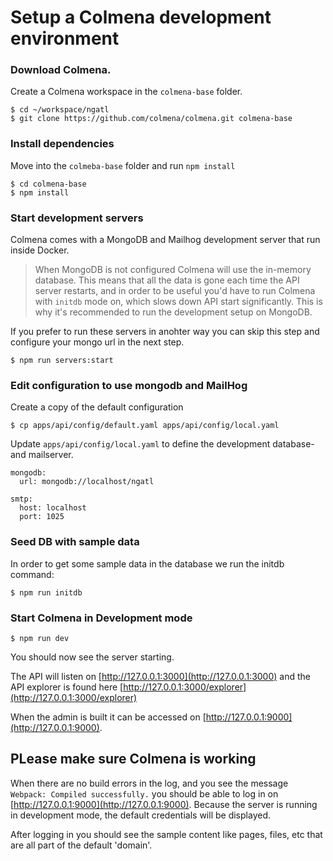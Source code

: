# Setup a Colmena development environment

### Download Colmena.

Create a Colmena workspace in the `colmena-base` folder.

```
$ cd ~/workspace/ngatl
$ git clone https://github.com/colmena/colmena.git colmena-base
```

### Install dependencies

Move into the `colmeba-base` folder and run `npm install`

```
$ cd colmena-base
$ npm install
```

### Start development servers

Colmena comes with a MongoDB and Mailhog development server that run inside Docker.

> When MongoDB is not configured Colmena will use the in-memory database. This means that all the data is gone each time the API server restarts, and in order to be useful you'd have to run Colmena with `initdb` mode on, which slows down API start significantly. This is why it's recommended to run the development setup on MongoDB. 

If you prefer to run these servers in anohter way you can skip this step and configure your mongo url in the next step.

```
$ npm run servers:start
```

### Edit configuration to use mongodb and MailHog

Create a copy of the default configuration

```
$ cp apps/api/config/default.yaml apps/api/config/local.yaml
```

Update `apps/api/config/local.yaml` to define the development database- and mailserver.

```
mongodb:
  url: mongodb://localhost/ngatl

smtp:
  host: localhost
  port: 1025
```


### Seed DB with sample data

In order to get some sample data in the database we run the initdb command:

```
$ npm run initdb
```

### Start Colmena in Development mode

```
$ npm run dev
```

You should now see the server starting. 

The API will listen on [http://127.0.0.1:3000](http://127.0.0.1:3000) and the API explorer is found here [http://127.0.0.1:3000/explorer](http://127.0.0.1:3000/explorer)

When the admin is built it can be accessed on [http://127.0.0.1:9000](http://127.0.0.1:9000).

## PLease make sure Colmena is working 

When there are no build errors in the log, and you see the message `Webpack: Compiled successfully.` you should be able to log in on [http://127.0.0.1:9000](http://127.0.0.1:9000). Because the server is running in development mode, the default credentials will be displayed. 

After logging in you should see the sample content like pages, files, etc that are all part of the default 'domain'. 